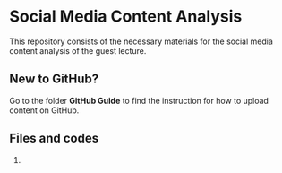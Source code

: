 # Social Media Content Analysis
This repository consists of the necessary materials for the social media content analysis of the guest lecture.

## New to GitHub?
Go to the folder **GitHub Guide** to find the instruction for how to upload content on GitHub.

## Files and codes
1.
